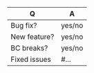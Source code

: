 | Q            | A      |
| ------------ | ------ |
| Bug fix?     | yes/no |
| New feature? | yes/no |
| BC breaks?   | yes/no |
| Fixed issues | #...   |

<!--
- Please fill in this template according to the PR you're about to submit.
- Replace this comment by a description of what your PR is solving.
-->
